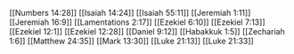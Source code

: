 [[Numbers 14:28]]
[[Isaiah 14:24]]
[[Isaiah 55:11]]
[[Jeremiah 1:11]]
[[Jeremiah 16:9]]
[[Lamentations 2:17]]
[[Ezekiel 6:10]]
[[Ezekiel 7:13]]
[[Ezekiel 12:1]]
[[Ezekiel 12:28]]
[[Daniel 9:12]]
[[Habakkuk 1:5]]
[[Zechariah 1:6]]
[[Matthew 24:35]]
[[Mark 13:30]]
[[Luke 21:13]]
[[Luke 21:33]]

